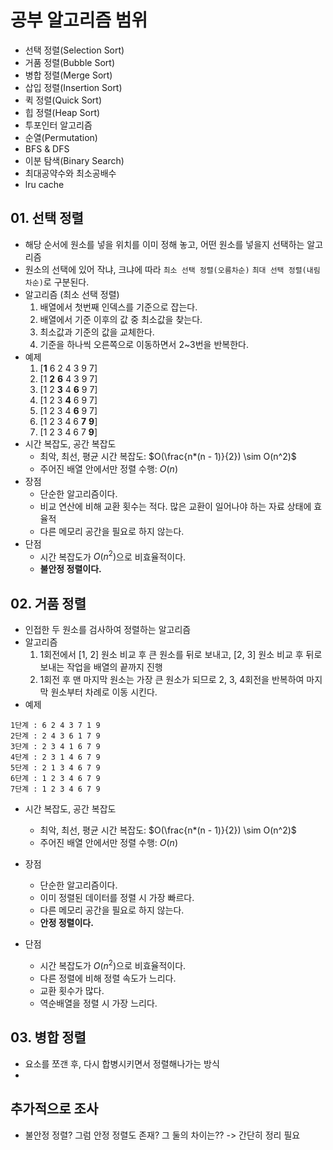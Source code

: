 # 공부 알고리즘 범위

- 선택 정렬(Selection Sort)
- 거품 정렬(Bubble Sort)
- 병합 정렬(Merge Sort)
- 삽입 정렬(Insertion Sort)
- 퀵 정렬(Quick Sort)
- 힙 정렬(Heap Sort)
- 투포인터 알고리즘
- 순열(Permutation)
- BFS & DFS
- 이분 탐색(Binary Search)
- 최대공약수와 최소공배수
- lru cache

## 01. 선택 정렬

- 해당 순서에 원소를 넣을 위치를 이미 정해 놓고, 어떤 원소를 넣을지 선택하는 알고리즘
- 원소의 선택에 있어 작냐, 크냐에 따라 `최소 선택 정렬(오름차순)` `최대 선택 정렬(내림차순)`로 구분된다.
- 알고리즘 (최소 선택 정렬)
  1. 배열에서 첫번째 인덱스를 기준으로 잡는다.
  2. 배열에서 기준 이후의 값 중 최소값을 찾는다.
  3. 최소값과 기준의 값을 교체한다.
  4. 기준을 하나씩 오른쪽으로 이동하면서 2~3번을 반복한다.
- 예제
  1. [**1** 6 2 4 3 9 7]
  2. [1 **2** **6** 4 3 9 7]
  3. [1 2 **3** 4 **6** 9 7]
  4. [1 2 3 **4** 6 9 7]
  5. [1 2 3 4 **6** 9 7]
  6. [1 2 3 4 6 **7** **9**]
  7. [1 2 3 4 6 7 **9**]
- 시간 복잡도, 공간 복잡도
  - 최악, 최선, 평균 시간 복잡도: $O(\frac{n*(n - 1)}{2}) \sim O(n^2)$
  - 주어진 배열 안에서만 정렬 수행: $O(n)$
- 장점
  - 단순한 알고리즘이다.
  - 비교 연산에 비해 교환 횟수는 적다. 많은 교환이 일어나야 하는 자료 상태에 효율적
  - 다른 메모리 공간을 필요로 하지 않는다.
- 단점
  - 시간 복잡도가 $O(n^2)$으로 비효율적이다.
  - **불안정 정렬이다.**

## 02. 거품 정렬

- 인접한 두 원소를 검사하여 정렬하는 알고리즘
- 알고리즘
  1. 1회전에서 [1, 2] 원소 비교 후 큰 원소를 뒤로 보내고, [2, 3] 원소 비교 후 뒤로 보내는 작업을 배열의 끝까지 진행
  2. 1회전 후 맨 마지막 원소는 가장 큰 원소가 되므로 2, 3, 4회전을 반복하여 마지막 원소부터 차례로 이동 시킨다.
- 예제

```
1단계 : 6 2 4 3 7 1 9 
2단계 : 2 4 3 6 1 7 9 
3단계 : 2 3 4 1 6 7 9 
4단계 : 2 3 1 4 6 7 9 
5단계 : 2 1 3 4 6 7 9 
6단계 : 1 2 3 4 6 7 9 
7단계 : 1 2 3 4 6 7 9 
```

- 시간 복잡도, 공간 복잡도
  - 최악, 최선, 평균 시간 복잡도: $O(\frac{n*(n - 1)}{2}) \sim O(n^2)$
  - 주어진 배열 안에서만 정렬 수행: $O(n)$

- 장점
  - 단순한 알고리즘이다.
  - 이미 정렬된 데이터를 정렬 시 가장 빠르다.
  - 다른 메모리 공간을 필요로 하지 않는다.
  - **안정 정렬이다.**
- 단점
  - 시간 복잡도가 $O(n^2)$으로 비효율적이다.
  - 다른 정렬에 비해 정렬 속도가 느리다.
  - 교환 횟수가 많다.
  - 역순배열을 정렬 시 가장 느리다.

## 03. 병합 정렬

- 요소를 쪼갠 후, 다시 합병시키면서 정렬해나가는 방식
- ​



## 추가적으로 조사

- 불안정 정렬? 그럼 안정 정렬도 존재? 그 둘의 차이는?? -> 간단히 정리 필요